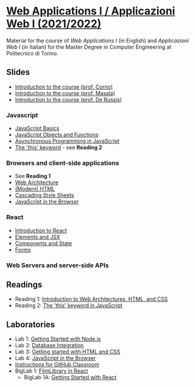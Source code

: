 # [Web Applications I / Applicazioni Web I (2021/2022)](https://github.com/polito-WA1-AW1-2022)

Material for the course of _Web Applications I_ (in English) and _Applicazioni Web I_ (in Italian) for the Master Degree in Computer Engineering at Politecnico di Torino.

## Slides

- [Introduction to the course (prof. Corno)](./slides/00-intro-2022-WA1-AJ.pdf)
- [Introduction to the course (prof. Masala)](./slides/00-intro-2022-AW1.pdf)
- [Introduction to the course (prof. De Russis)](./slides/00-intro-2022-WA1-KZ.pdf)

### Javascript

- [JavaScript Basics](./slides/1-01-javascript-basics.pdf)
- [JavaScript Objects and Functions](./slides/1-02-javascript-objects-functions.pdf)
- [Asynchronous Programming in JavaScript](./slides/1-04-javascript-async-programming.pdf)
- [The 'this' keyword](./slides/1-05-javascript-this.pdf) - see **Reading 2**


### Browsers and client-side applications

- See **Reading 1**
- [Web Architecture](./slides/2-01-web-architecture.pdf)
- [(Modern) HTML](./slides/2-02-html.pdf)
- [Cascading Style Sheets](./slides/2-03-css.pdf)
- [JavaScript in the Browser](./slides/2-04-JS-browser.pdf)

### React

- [Introduction to React](./slides/3-01-React-intro.pdf)
- [Elements and JSX](./slides/3-02-Elements-and-JSX.pdf)
- [Components and State](./slides/3-03-Components-and-state.pdf)
- [Forms](./slides/3-04-Forms.pdf)


### Web Servers and server-side APIs


## Readings

- Reading 1: [Introduction to Web Architectures, HTML, and CSS](./readings/2-0-reading-web-architecture-html-css.pdf)
- Reading 2: [The 'this' keyword in JavaScript](./readings/1-5-reading-this.pdf)


## Laboratories

- Lab 1: [Getting Started with Node.js](./labs/lab1-getting-started-node.pdf)
- Lab 2: [Database Integration](./labs/lab2-node-database.pdf)
- Lab 3: [Getting started with HTML and CSS](./labs/lab3-html-css.pdf)
- Lab 4: [JavaScript in the Browser](./labs/lab4-js-browser.pdf)
- [Instructions for GitHub Classroom](./labs/GH-Classroom-BigLab-Instructions.pdf)
- BigLab 1: [FilmLibrary in React](./labs/BigLab1/BigLab1.pdf)
	- BigLab 1A: [Getting Started with React](./labs/BigLab1/BigLab1A.pdf)
